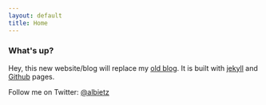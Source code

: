 ```yaml
---
layout: default
title: Home
---
```

### What's up?

Hey, this new website/blog will replace my [old blog](http://alandtech.blogspot.com/). It is built with [jekyll](http://jekyllrb.com/) and [Github](http://github.com/) pages.

Follow me on Twitter: [@albietz](http://twitter.com/albietz)
